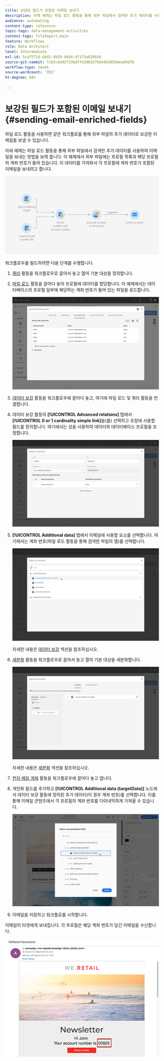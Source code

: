 ```yaml
---
title: 보강된 필드가 포함된 이메일 보내기
description: 아래 예제는 파일 로드 활동을 통해 외부 파일에서 검색한 추가 데이터를 사용하여 이메일을 보내는 방법을 보여 줍니다.
audience: automating
content-type: reference
topic-tags: data-management-activities
context-tags: fileImport,main
feature: Workflows
role: Data Architect
level: Intermediate
exl-id: 5ca7571d-d4d2-4b59-86d4-4f1f3a620b54
source-git-commit: fcb5c4a92f23bdffd1082b7b044b5859dead9d70
workflow-type: tm+mt
source-wordcount: '351'
ht-degree: 68%

---
```


# 보강된 필드가 포함된 이메일 보내기 {#sending-email-enriched-fields}

<!--A new example showing how to send an email containing additional data retrieved from a load file activity has been added. [Read more](example-2-email-with-enriched-fields)-->

파일 로드 활동을 사용하면 같은 워크플로를 통해 외부 파일의 추가 데이터로 보강한 이메일을 보낼 수 있습니다.

아래 예제는 파일 로드 활동을 통해 외부 파일에서 검색한 추가 데이터를 사용하여 이메일을 보내는 방법을 보여 줍니다. 이 예제에서 외부 파일에는 프로필 목록과 해당 프로필의 계좌 번호가 들어 있습니다. 이 데이터를 가져와서 각 프로필에 계좌 번호가 포함된 이메일을 보내려고 합니다.

![](assets/load_file_workflow_ex2.png)

워크플로우를 빌드하려면 다음 단계를 수행합니다.

1. [쿼리](../../automating/using/query.md) 활동을 워크플로우로 끌어서 놓고 열어 기본 대상을 정의합니다.

   <!--The Query activity is presented in the [Query](../../automating/using/query.md) section.-->

1. [파일 로드](../../automating/using/load-file.md) 활동을 끌어다 놓아 프로필에 데이터를 할당합니다. 이 예제에서는 데이터베이스의 프로필 일부에 해당하는 계좌 번호가 들어 있는 파일을 로드합니다.

   ![](assets/load_file_activity.png)

1. [데이터 보강](../../automating/using/enrichment.md) 활동을 워크플로우에 끌어다 놓고, 여기에 파일 로드 및 쿼리 활동을 연결합니다.

1. 데이터 보강 활동의 **[!UICONTROL Advanced relations]** 탭에서 **[!UICONTROL 0 or 1 cardinality simple link]**&#x200B;을(를) 선택하고 조정에 사용할 필드를 정의합니다. 여기에서는 성을 사용하여 데이터와 데이터베이스 프로필을 조정합니다.

   ![](assets/load_file_enrichment_relation.png)

1. **[!UICONTROL Additional data]** 탭에서 이메일에 사용할 요소를 선택합니다. 여기에서는 계좌 번호(파일 로드 활동을 통해 검색한 파일의 열)를 선택합니다.

   ![](assets/load_file_enrichment_select_element.png)

   <!--![](assets/load_file_enrichment_additional_data.png)-->

   자세한 내용은 [데이터 보강](../../automating/using/enrichment.md) 섹션을 참조하십시오.

1. [세분화](../../automating/using/segmentation.md) 활동을 워크플로우로 끌어서 놓고 열어 기본 대상을 세분화합니다.

   ![](assets/load_file_segmentation.png)

   자세한 내용은 [세분화](../../automating/using/segmentation.md) 섹션을 참조하십시오.

1. [전자 메일 게재](../../automating/using/email-delivery.md) 활동을 워크플로우에 끌어다 놓고 엽니다.

   <!--The Email delivery activity is presented in the [Email delivery](../../automating/using/email-delivery.md) section.-->

1. 개인화 필드를 추가하고 **[!UICONTROL Additional data (targetData)]** 노드에서 데이터 보강 활동에 정의된 추가 데이터(이 경우 계좌 번호)를 선택합니다. 이를 통해 이메일 콘텐츠에서 각 프로필의 계좌 번호를 다이내믹하게 가져올 수 있습니다.

   ![](assets/load_file_perso_field.png)

1. 이메일을 저장하고 워크플로를 시작합니다.

이메일이 타겟에게 보내집니다. 각 프로필은 해당 계좌 번호가 담긴 이메일을 수신합니다.

![](assets/load_file_email.png)
